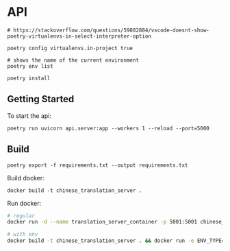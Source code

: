 # API

```
# https://stackoverflow.com/questions/59882884/vscode-doesnt-show-poetry-virtualenvs-in-select-interpreter-option

poetry config virtualenvs.in-project true

# shows the name of the current environment
poetry env list

poetry install
```

## Getting Started

To start the api:

```
poetry run uvicorn api.server:app --workers 1 --reload --port=5000
```

## Build

```
poetry export -f requirements.txt --output requirements.txt
```

Build docker:

```
docker build -t chinese_translation_server .
```

Run docker:

```bash
# regular
docker run -d --name translation_server_container -p 5001:5001 chinese_translation_server

# with env
docker build -t chinese_translation_server . && docker run -e ENV_TYPE="production" -e DEPLOY_TYPE="server" --name translation_server_container_deploy -p 5001:5001 chinese_translation_server
```
